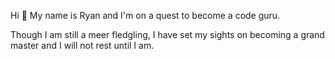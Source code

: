 Hi 👋
My name is Ryan and I'm on a quest to become a code guru.

Though I am still a meer fledgling, I have set my sights on becoming a grand master and I will not rest until I am.
